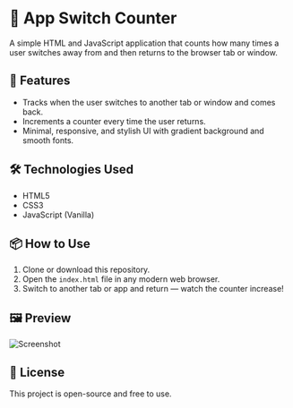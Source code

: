 # 🔄 App Switch Counter

A simple HTML and JavaScript application that counts how many times a user switches away from and then returns to the browser tab or window.

## 🚀 Features

- Tracks when the user switches to another tab or window and comes back.
- Increments a counter every time the user returns.
- Minimal, responsive, and stylish UI with gradient background and smooth fonts.

## 🛠️ Technologies Used

- HTML5
- CSS3
- JavaScript (Vanilla)

## 📦 How to Use

1. Clone or download this repository.
2. Open the `index.html` file in any modern web browser.
3. Switch to another tab or app and return — watch the counter increase!

## 🖼️ Preview

![Screenshot](screenshot.png) <!-- Optional if you have an image -->

## 📄 License

This project is open-source and free to use.
